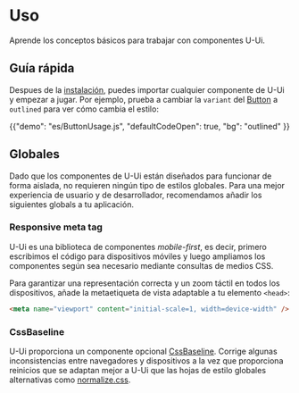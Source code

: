 # Uso

<p class="description">Aprende los conceptos básicos para trabajar con componentes U-Ui.</p>

## Guía rápida

Despues de la [instalación](/u-ui/getting-started/installation/), puedes importar cualquier componente de U-Ui y empezar a jugar.
Por ejemplo, prueba a cambiar la `variant` del [Button](/u-ui/react-button/) a `outlined` para ver cómo cambia el estilo:

{{"demo": "es/ButtonUsage.js", "defaultCodeOpen": true, "bg": "outlined" }}

## Globales

Dado que los componentes de U-Ui están diseñados para funcionar de forma aislada, no requieren ningún tipo de estilos globales.
Para una mejor experiencia de usuario y de desarrollador, recomendamos añadir los siguientes globals a tu aplicación.

### Responsive meta tag

U-Ui es una biblioteca de componentes _mobile-first_, es decir, primero escribimos el código para dispositivos móviles y luego ampliamos los componentes según sea necesario mediante consultas de medios CSS.

Para garantizar una representación correcta y un zoom táctil en todos los dispositivos, añade la metaetiqueta de vista adaptable a tu elemento `<head>`:

```html
<meta name="viewport" content="initial-scale=1, width=device-width" />
```

### CssBaseline

U-Ui proporciona un componente opcional [CssBaseline](/u-ui/react-css-baseline/). Corrige algunas inconsistencias entre navegadores y dispositivos a la vez que proporciona reinicios que se adaptan mejor a U-Ui que las hojas de estilo globales alternativas como [normalize.css](https://github.com/necolas/normalize.css/).